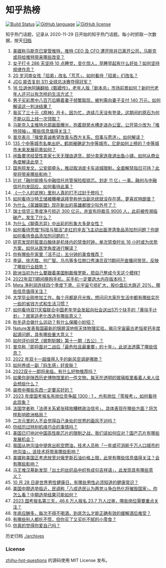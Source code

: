 # 知乎热榜
[![Build Status](https://github.com/ToWeLong/zhihu-hot-questions/workflows/CI/badge.svg)](https://github.com/ToWeLong/zhihu-hot-questions/actions)
[![GitHub language](https://img.shields.io/badge/language-golang-orange.svg)](https://golang.org/)
[![GitHub license](https://img.shields.io/github/license/ToWeLong/zhihu-hot-questions)](https://github.com/ToWeLong/zhihu-hot-questions/blob/main/LICENSE)

知乎热门话题，记录从 2020-11-29 日开始的知乎热门话题。每小时抓取一次数据，按天[归档](./archives)

<!-- BEGIN -->

1. [美媒称马斯克已掌管推特，推特 CEO 及 CFO 遭开除并已离开公司，马斯克或将给推特带来哪些改变？](https://www.zhihu.com/question/562937256)
1. [女子打卡 286 天坚持 10 点睡觉，变化惊人，早睡早起有什么好处？如何坚持规律作息？](https://www.zhihu.com/question/562819262)
1. [20 岁河南女孩「招弟」改名「芃芃」，如何看待「招弟」们改名？](https://www.zhihu.com/question/562867686)
1. [JDG 能否复刻 S11 全球总决赛夺得冠军？](https://www.zhihu.com/question/562062353)
1. [16 位退休阿姨翻拍《甄嬛传》，老年人版「剧本杀」市场前景如何？新时代老年人还可以有怎样的生活方式？](https://www.zhihu.com/question/562256180)
1. [男子买彩票中八百万后瞒着妻子频繁取现，被判需向妻子支付 140 万元，如何解读这一判决结果？](https://www.zhihu.com/question/562932707)
1. [我买了三十元《原神》月卡，因为忙，连续几天没有登录，这期间的原石为何不能以后上线一次领取？](https://www.zhihu.com/question/559473032)
1. [马斯克入主推特总部画面曝光，抱着厨房水槽走进办公室，公开简介改为「推特领袖」，哪些信息值得关注？](https://www.zhihu.com/question/562661109)
1. [普京表示「俄曾真诚希望改善与西方关系，但事与愿违」，如何解读？](https://www.zhihu.com/question/562928752)
1. [135 个中等城市名单出炉，鹤岗被确定为中等城市，它是如何上榜的？中等城市未来发展前景如何？](https://www.zhihu.com/question/562881455)
1. [闲鱼要求经营性卖家七天无理由退货，部分卖家连夜退出鱼小铺，如何从商业角度解读此举？](https://www.zhihu.com/question/559363666)
1. [国务院发文、公安部牵头，推动取消皮卡车进城限制，全面解禁指日可待？此举将带来哪些影响？](https://www.zhihu.com/question/562888019)
1. [针对「融创偷换与中融信托共管保险柜锁芯、划走 11 亿」一事，融创与中融信托均发回应，如何看待此事？](https://www.zhihu.com/question/562865881)
1. [《一个人的武林》里别人真的打不过封于修吗？](https://www.zhihu.com/question/346252868)
1. [如何看待沙特王储被曝嘲讽拜登称他当副总统就没存在感，更喜欢特朗普？](https://www.zhihu.com/question/562171360)
1. [为什么《英雄联盟》现在新出的英雄都很少叫外号了？](https://www.zhihu.com/question/533496433)
1. [瑞士信贷三季度净亏损近 300 亿元，并宣布将裁员 9000 人，此前被传濒临破产，发生了什么？](https://www.zhihu.com/question/562834395)
1. [为什么《聊斋志异》中出彩的形象大多是女性？](https://www.zhihu.com/question/24232339)
1. [如何看待凭借“科技与狠活”走红的辛吉飞主动出面澄清食品添加剂问题？你是如何看待食品添加剂问题的？](https://www.zhihu.com/question/562907269)
1. [研究发现肝脏蛋白酶体是机体内的禁食时钟，单次禁食时长 16 小时或为优势方案，如何从医学角度进行解读？](https://www.zhihu.com/question/562932706)
1. [你有哪些在家里「活不过」五分钟的美食推荐？](https://www.zhihu.com/question/561827200)
1. [李诞、徐志胜、何广智、鸟鸟等多位脱口秀演员双11期间开直播间带货，反映了哪些行业趋势？](https://www.zhihu.com/question/562858488)
1. [欧洲当初为什么要跟着美国制裁俄罗斯，把自己整成今天这个模样?](https://www.zhihu.com/question/560300935)
1. [2022年双11期间换购手机，买手机一定要选大内存版本吗？](https://www.zhihu.com/question/562945481)
1. [Meta 净利润连续四个季度下滑，元宇宙亏损扩大，股价盘后大跌近 20%，哪些信息值得关注？](https://www.zhihu.com/question/562696118)
1. [大学毕业刚参加工作，每个月都是月光族，想问问大家在生活中都有哪些实在一些的省钱方式和生活习惯？](https://www.zhihu.com/question/562874598)
1. [如何看待双11天猫联合中国老年学会发起向社会送出5万个扶手的「黄扶手计划」？居家适老化改造有哪些意义？](https://www.zhihu.com/question/562874874)
1. [秋冬适合做什么运动？有什么保暖小妙招？](https://www.zhihu.com/question/562834759)
1. [Nature发表我国最新的锦屏深地核天体物理实验，揭示宇宙最古老恒星钙丰度起源问题，具有哪些重大意义？](https://www.zhihu.com/question/562769459)
1. [如何评价综艺《披荆斩棘》第十一期（五公）？](https://www.zhihu.com/question/562735608)
1. [普京称『即将面对二战后「最危险且最重要」的十年』，此说法透露了哪些信息？](https://www.zhihu.com/question/562946177)
1. [2022 年双十一超值得入手的新风空调是哪款？](https://www.zhihu.com/question/562709931)
1. [如何养成一副「妈生感」好皮肤？](https://www.zhihu.com/question/562743945)
1. [2022双十一即将来临，有什么好物推荐吗？](https://www.zhihu.com/question/558218946)
1. [如果你是陕西历史博物馆里的一件文物，每天在透明的玻璃柜里看着人来人往会想些什么？](https://www.zhihu.com/question/562152146)
1. [装修中哪些东西一定要买好的？](https://www.zhihu.com/question/544938809)
1. [2023 年度国考报名有岗位竞争超 1300 : 1 ，也有岗位「零报考」，如何看待此现象？](https://www.zhihu.com/question/562946224)
1. [法国学者称「法德关系紧张释放糟糕政治信号」，具体表现在哪些方面？将怎样影响欧洲格局？](https://www.zhihu.com/question/562715385)
1. [二次元里的人不会觉得自己身处的世界的画风不对吗？](https://www.zhihu.com/question/558699190)
1. [你经历过特别机缘巧合的事情吗？](https://www.zhihu.com/question/399124721)
1. [美国已打响对中国高性能芯片的限制之战，我们该如何应对？国产芯片有哪些发展机会？](https://www.zhihu.com/question/562934876)
1. [我国从地沟油中提炼出航空燃油，技术人员称「一年或可消耗千万人口城市的地沟油」，该技术将带来哪些影响？](https://www.zhihu.com/question/562997468)
1. [美媒称美国正考虑放宽对俄罗斯石油价格上限，此举有哪些信息值得关注？会有哪些影响？](https://www.zhihu.com/question/562744425)
1. [马王堆汉墓新发现「出土的丝织品中织有成句吉祥语」，此发现具有哪些意义？](https://www.zhihu.com/question/563017925)
1. [10 月 28 日是世界男性健康日，有哪些男性必须知道的健康常识？](https://www.zhihu.com/question/563020641)
1. [美国中期选举临近，民调称「八成选民认为两党斗争白热化将摧毁国家」，你怎么看？中期选举结果可能如何？](https://www.zhihu.com/question/562804922)
1. [2023 国考报名第三天，46.6 万人报名 23.7 万人过审，哪些岗位需要重点关注？](https://www.zhihu.com/question/562869389)
1. [年底应酬多，每次不得不喝酒，到底怎么才能正确有效的缓解酒后难受？](https://www.zhihu.com/question/561172332)
1. [有哪些别人都吃不惯，但你买了又买吃不腻的小零食？](https://www.zhihu.com/question/561308811)
1. [你真的觉得你爱自己吗？](https://www.zhihu.com/question/562712095)

<!-- END -->

历史归档 [./archives](./archives)


### License
[zhihu-hot-questions](https://github.com/towelong/zhihu-hot-questions) 的源码使用 MIT License 发布。
